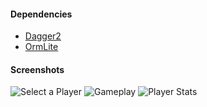 #### Dependencies 
  * [Dagger2](https://github.com/google/dagger)
  * [OrmLite](http://ormlite.com/sqlite_java_android_orm.shtml)
  
#### Screenshots

![Select a Player](http://i.imgur.com/5Adlab7.png) ![Gameplay](http://i.imgur.com/rHsw1f7.png?1) ![Player Stats](http://i.imgur.com/nXKnaK1.png)


